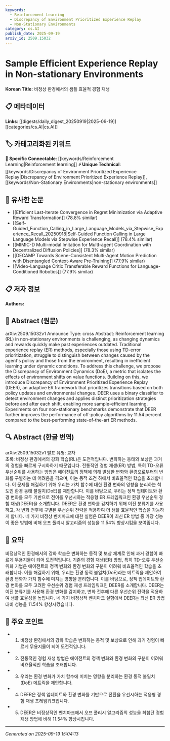 ```yaml
---
keywords:
  - Reinforcement Learning
  - Discrepancy of Environment Prioritized Experience Replay
  - Non-Stationary Environments
category: cs.AI
publish_date: 2025-09-19
arxiv_id: 2509.15032
---
```


<!-- KEYWORD_LINKING_METADATA:
{
  "processed_timestamp": "2025-09-22 21:25:26.262623",
  "vocabulary_version": "1.0",
  "selected_keywords": [
    "Reinforcement Learning",
    "Discrepancy of Environment Prioritized Experience Replay",
    "Non-Stationary Environments"
  ],
  "rejected_keywords": [
    "Experience Replay"
  ],
  "similarity_scores": {
    "Reinforcement Learning": 0.85,
    "Discrepancy of Environment Prioritized Experience Replay": 0.82,
    "Non-Stationary Environments": 0.78
  },
  "extraction_method": "AI_prompt_based",
  "budget_applied": true
}
-->


# Sample Efficient Experience Replay in Non-stationary Environments

**Korean Title:** 비정상 환경에서의 샘플 효율적 경험 재생

## 📋 메타데이터

**Links**: [[digests/daily_digest_20250919|2025-09-19]]   [[categories/cs.AI|cs.AI]]

## 🏷️ 카테고리화된 키워드
**🔗 Specific Connectable**: [[keywords/Reinforcement Learning|Reinforcement learning]]
**⚡ Unique Technical**: [[keywords/Discrepancy of Environment Prioritized Experience Replay|Discrepancy of Environment Prioritized Experience Replay]], [[keywords/Non-Stationary Environments|non-stationary environments]]

## 🔗 유사한 논문
- [[Efficient Last-Iterate Convergence in Regret Minimization via Adaptive Reward Transformation]] (78.8% similar)
- [[Self-Guided_Function_Calling_in_Large_Language_Models_via_Stepwise_Experience_Recall_20250918|Self-Guided Function Calling in Large Language Models via Stepwise Experience Recall]] (78.4% similar)
- [[MIMIC-D Multi-modal Imitation for MultI-agent Coordination with Decentralized Diffusion Policies]] (78.3% similar)
- [[DECAMP Towards Scene-Consistent Multi-Agent Motion Prediction with Disentangled Context-Aware Pre-Training]] (77.9% similar)
- [[Video-Language Critic Transferable Reward Functions for Language-Conditioned Robotics]] (77.9% similar)

## 📋 저자 정보

**Authors:** 

## 📄 Abstract (원문)

arXiv:2509.15032v1 Announce Type: cross 
Abstract: Reinforcement learning (RL) in non-stationary environments is challenging, as changing dynamics and rewards quickly make past experiences outdated. Traditional experience replay (ER) methods, especially those using TD-error prioritization, struggle to distinguish between changes caused by the agent's policy and those from the environment, resulting in inefficient learning under dynamic conditions. To address this challenge, we propose the Discrepancy of Environment Dynamics (DoE), a metric that isolates the effects of environment shifts on value functions. Building on this, we introduce Discrepancy of Environment Prioritized Experience Replay (DEER), an adaptive ER framework that prioritizes transitions based on both policy updates and environmental changes. DEER uses a binary classifier to detect environment changes and applies distinct prioritization strategies before and after each shift, enabling more sample-efficient learning. Experiments on four non-stationary benchmarks demonstrate that DEER further improves the performance of off-policy algorithms by 11.54 percent compared to the best-performing state-of-the-art ER methods.

## 🔍 Abstract (한글 번역)

arXiv:2509.15032v1 발표 유형: 교차  
초록: 비정상 환경에서의 강화 학습(RL)은 도전적입니다. 변화하는 동태와 보상은 과거의 경험을 빠르게 구시화하기 때문입니다. 전통적인 경험 재생(ER) 방법, 특히 TD-오류 우선순위를 사용하는 방법은 에이전트의 정책에 의해 발생한 변화와 환경으로부터의 변화를 구별하는 데 어려움을 겪으며, 이는 동적 조건 하에서 비효율적인 학습을 초래합니다. 이 문제를 해결하기 위해 우리는 가치 함수에 대한 환경 변화의 영향을 분리하는 척도인 환경 동태 불일치(DoE)를 제안합니다. 이를 바탕으로, 우리는 정책 업데이트와 환경 변화를 모두 기반으로 전이를 우선시하는 적응형 ER 프레임워크인 환경 우선순위 경험 재생(DEER)을 소개합니다. DEER은 환경 변화를 감지하기 위해 이진 분류기를 사용하고, 각 변화 전후에 구별된 우선순위 전략을 적용하여 더 샘플 효율적인 학습을 가능하게 합니다. 네 가지 비정상 벤치마크에 대한 실험은 DEER이 최신 ER 방법 중 가장 성능이 좋은 방법에 비해 오프 폴리시 알고리즘의 성능을 11.54% 향상시킴을 보여줍니다.

## 📝 요약

비정상적인 환경에서의 강화 학습은 변화하는 동적 및 보상 체계로 인해 과거 경험이 빠르게 무용지물이 되어 도전적입니다. 기존의 경험 재생(ER) 방법, 특히 TD-오류 우선순위화 기법은 에이전트의 정책 변화와 환경 변화의 구분이 어려워 비효율적인 학습을 초래합니다. 이를 해결하기 위해, 우리는 환경 동적 불일치(DoE)라는 메트릭을 제안하여 환경 변화가 가치 함수에 미치는 영향을 분리합니다. 이를 바탕으로, 정책 업데이트와 환경 변화를 모두 고려한 우선순위 경험 재생 프레임워크인 DEER를 소개합니다. DEER는 이진 분류기를 사용해 환경 변화를 감지하고, 변화 전후에 다른 우선순위 전략을 적용하여 샘플 효율성을 높입니다. 네 가지 비정상적 벤치마크 실험에서 DEER는 최신 ER 방법 대비 성능을 11.54% 향상시켰습니다.

## 🎯 주요 포인트

- 1. 비정상 환경에서의 강화 학습은 변화하는 동적 및 보상으로 인해 과거 경험이 빠르게 무용지물이 되어 도전적입니다.

- 2. 전통적인 경험 재생 방법은 에이전트의 정책 변화와 환경 변화의 구분이 어려워 비효율적인 학습을 초래합니다.

- 3. 우리는 환경 변화가 가치 함수에 미치는 영향을 분리하는 환경 동적 불일치(DoE) 메트릭을 제안합니다.

- 4. DEER은 정책 업데이트와 환경 변화를 기반으로 전환을 우선시하는 적응형 경험 재생 프레임워크입니다.

- 5. DEER은 비정상적인 벤치마크에서 오프 폴리시 알고리즘의 성능을 최첨단 경험 재생 방법에 비해 11.54% 향상시킵니다.

---

*Generated on 2025-09-19 15:04:13*